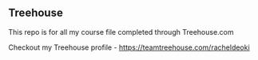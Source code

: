 ## Treehouse 

This repo is for all my course file completed through Treehouse.com 

Checkout my Treehouse profile - https://teamtreehouse.com/racheldeoki
